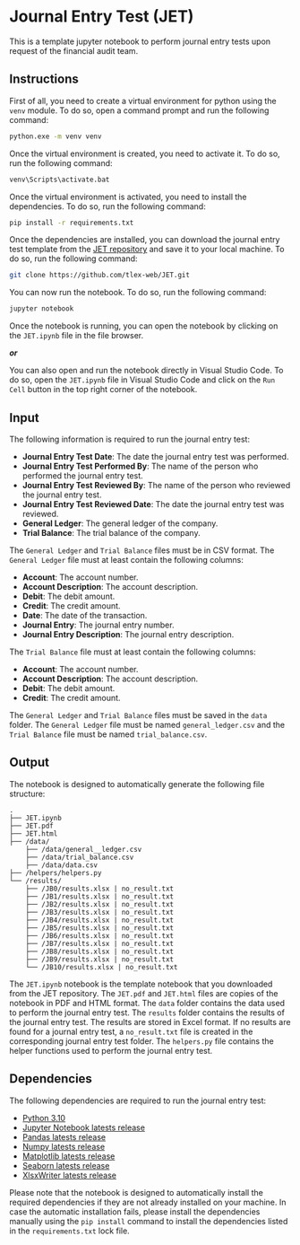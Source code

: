 # Journal Entry Test (JET)

This is a template jupyter notebook to perform journal entry tests upon request of the financial audit team.

## Instructions

First of all, you need to create a virtual environment for python using the `venv` module. To do so, open a command prompt and run the following command:

```bash
python.exe -m venv venv
```

Once the virtual environment is created, you need to activate it. To do so, run the following command:

```bash
venv\Scripts\activate.bat
```

Once the virtual environment is activated, you need to install the dependencies. To do so, run the following command:

```bash
pip install -r requirements.txt
```

Once the dependencies are installed, you can download the journal entry test template from the [JET repository]() and save it to your local machine. To do so, run the following command:

```bash
git clone https://github.com/tlex-web/JET.git
```

You can now run the notebook. To do so, run the following command:

```bash
jupyter notebook
```

Once the notebook is running, you can open the notebook by clicking on the `JET.ipynb` file in the file browser.

**_or_**

You can also open and run the notebook directly in Visual Studio Code. To do so, open the `JET.ipynb` file in Visual Studio Code and click on the `Run Cell` button in the top right corner of the notebook.

## Input

The following information is required to run the journal entry test:

- **Journal Entry Test Date**: The date the journal entry test was performed.
- **Journal Entry Test Performed By**: The name of the person who performed the journal entry test.
- **Journal Entry Test Reviewed By**: The name of the person who reviewed the journal entry test.
- **Journal Entry Test Reviewed Date**: The date the journal entry test was reviewed.
- **General Ledger**: The general ledger of the company.
- **Trial Balance**: The trial balance of the company.

The `General Ledger` and `Trial Balance` files must be in CSV format. The `General Ledger` file must at least contain the following columns:

- **Account**: The account number.
- **Account Description**: The account description.
- **Debit**: The debit amount.
- **Credit**: The credit amount.
- **Date**: The date of the transaction.
- **Journal Entry**: The journal entry number.
- **Journal Entry Description**: The journal entry description.

The `Trial Balance` file must at least contain the following columns:

- **Account**: The account number.
- **Account Description**: The account description.
- **Debit**: The debit amount.
- **Credit**: The credit amount.

The `General Ledger` and `Trial Balance` files must be saved in the `data` folder. The `General Ledger` file must be named `general_ledger.csv` and the `Trial Balance` file must be named `trial_balance.csv`.

## Output

The notebook is designed to automatically generate the following file structure:

```
.
├── JET.ipynb
├── JET.pdf
├── JET.html
├── /data/
    ├── /data/general__ledger.csv
    ├── /data/trial_balance.csv
    ├── /data/data.csv
├── /helpers/helpers.py
└── /results/
    ├── /JB0/results.xlsx | no_result.txt
    ├── /JB1/results.xlsx | no_result.txt
    ├── /JB2/results.xlsx | no_result.txt
    ├── /JB3/results.xlsx | no_result.txt
    ├── /JB4/results.xlsx | no_result.txt
    ├── /JB5/results.xlsx | no_result.txt
    ├── /JB6/results.xlsx | no_result.txt
    ├── /JB7/results.xlsx | no_result.txt
    ├── /JB8/results.xlsx | no_result.txt
    ├── /JB9/results.xlsx | no_result.txt
    └── /JB10/results.xlsx | no_result.txt
```

The `JET.ipynb` notebook is the template notebook that you downloaded from the JET repository. The `JET.pdf` and `JET.html` files are copies of the notebook in PDF and HTML format. The `data` folder contains the data used to perform the journal entry test. The `results` folder contains the results of the journal entry test. The results are stored in Excel format. If no results are found for a journal entry test, a `no_result.txt` file is created in the corresponding journal entry test folder. The `helpers.py` file contains the helper functions used to perform the journal entry test.

## Dependencies

The following dependencies are required to run the journal entry test:

- [Python 3.10](https://www.python.org/downloads/release/python-310/)
- [Jupyter Notebook latests release](https://jupyter.org/)
- [Pandas latests release](https://pandas.pydata.org/)
- [Numpy latests release](http://www.numpy.org/)
- [Matplotlib latests release](https://matplotlib.org/)
- [Seaborn latests release](https://seaborn.pydata.org/)
- [XlsxWriter latests release](https://xlsxwriter.readthedocs.io/)

Please note that the notebook is designed to automatically install the required dependencies if they are not already installed on your machine. In case the automatic installation fails, please install the dependencies manually using the `pip install` command to install the dependencies listed in the `requirements.txt` lock file.
